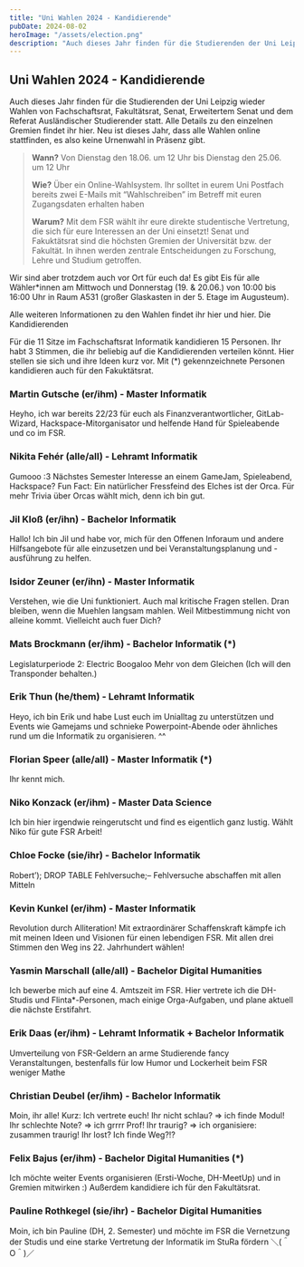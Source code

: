```yaml
---
title: "Uni Wahlen 2024 - Kandidierende"
pubDate: 2024-08-02
heroImage: "/assets/election.png"
description: "Auch dieses Jahr finden für die Studierenden der Uni Leipzig wieder Wahlen von Fachschaftsrat, Fakultätsrat, Senat, Erweitertem Senat und dem Referat Ausländischer Studierender statt."
---
```


## Uni Wahlen 2024 - Kandidierende

Auch dieses Jahr finden für die Studierenden der Uni Leipzig wieder Wahlen von Fachschaftsrat, Fakultätsrat, Senat, Erweitertem Senat und dem Referat Ausländischer Studierender statt. Alle Details zu den einzelnen Gremien findet ihr hier. Neu ist dieses Jahr, dass alle Wahlen online stattfinden, es also keine Urnenwahl in Präsenz gibt.

> **Wann?** Von Dienstag den 18.06. um 12 Uhr bis Dienstag den 25.06. um 12 Uhr
> 
> **Wie?** Über ein Online-Wahlsystem. Ihr solltet in eurem Uni Postfach bereits zwei E-Mails mit “Wahlschreiben” im Betreff mit euren Zugangsdaten erhalten haben
> 
> **Warum?** Mit dem FSR wählt ihr eure direkte studentische Vertretung, die sich für eure Interessen an der Uni einsetzt! Senat und Fakuktätsrat sind die höchsten Gremien der Universität bzw. der Fakultät. In ihnen werden zentrale Entscheidungen zu Forschung, Lehre und Studium getroffen.

Wir sind aber trotzdem auch vor Ort für euch da! Es gibt Eis für alle Wähler*innen am Mittwoch und Donnerstag (19. & 20.06.) von 10:00 bis 16:00 Uhr in Raum A531 (großer Glaskasten in der 5. Etage im Augusteum).

Alle weiteren Informationen zu den Wahlen findet ihr hier und hier.
Die Kandidierenden

Für die 11 Sitze im Fachschaftsrat Informatik kandidieren 15 Personen. Ihr habt 3 Stimmen, die ihr beliebig auf die Kandidierenden verteilen könnt. Hier stellen sie sich und ihre Ideen kurz vor. Mit (*) gekennzeichnete Personen kandidieren auch für den Fakuktätsrat.

### Martin Gutsche (er/ihm) - Master Informatik

Heyho, ich war bereits 22/23 für euch als Finanzverantwortlicher, GitLab-Wizard, Hackspace-Mitorganisator und helfende Hand für Spieleabende und co im FSR.

### Nikita Fehér (alle/all) - Lehramt Informatik

Gumooo :3 Nächstes Semester Interesse an einem GameJam, Spieleabend, Hackspace? Fun Fact: Ein natürlicher Fressfeind des Elches ist der Orca. Für mehr Trivia über Orcas wählt mich, denn ich bin gut.

### Jil Kloß (er/ihn) - Bachelor Informatik

Hallo! Ich bin Jil und habe vor, mich für den Offenen Inforaum und andere Hilfsangebote für alle einzusetzen und bei Veranstaltungsplanung und -ausführung zu helfen.

### Isidor Zeuner (er/ihn) - Master Informatik

Verstehen, wie die Uni funktioniert. Auch mal kritische Fragen stellen. Dran bleiben, wenn die Muehlen langsam mahlen. Weil Mitbestimmung nicht von alleine kommt. Vielleicht auch fuer Dich?

### Mats Brockmann (er/ihm) - Bachelor Informatik (*)

Legislaturperiode 2: Electric Boogaloo Mehr von dem Gleichen (Ich will den Transponder behalten.)

### Erik Thun (he/them) - Lehramt Informatik

Heyo, ich bin Erik und habe Lust euch im Unialltag zu unterstützen und Events wie Gamejams und schnieke Powerpoint-Abende oder ähnliches rund um die Informatik zu organisieren. ^^

### Florian Speer (alle/all) - Master Informatik (*)

Ihr kennt mich.

### Niko Konzack (er/ihm) - Master Data Science

Ich bin hier irgendwie reingerutscht und find es eigentlich ganz lustig. Wählt Niko für gute FSR Arbeit!

### Chloe Focke (sie/ihr) - Bachelor Informatik

Robert’); DROP TABLE Fehlversuche;– Fehlversuche abschaffen mit allen Mitteln

### Kevin Kunkel (er/ihm) - Master Informatik

Revolution durch Alliteration! Mit extraordinärer Schaffenskraft kämpfe ich mit meinen Ideen und Visionen für einen lebendigen FSR. Mit allen drei Stimmen den Weg ins 22. Jahrhundert wählen!

### Yasmin Marschall (alle/all) - Bachelor Digital Humanities

Ich bewerbe mich auf eine 4. Amtszeit im FSR. Hier vertrete ich die DH-Studis und Flinta*-Personen, mach einige Orga-Aufgaben, und plane aktuell die nächste Erstifahrt.

### Erik Daas (er/ihm) - Lehramt Informatik + Bachelor Informatik

Umverteilung von FSR-Geldern an arme Studierende fancy Veranstaltungen, bestenfalls für low Humor und Lockerheit beim FSR weniger Mathe

### Christian Deubel (er/ihm) - Bachelor Informatik

Moin, ihr alle! Kurz: Ich vertrete euch! Ihr nicht schlau? => ich finde Modul! Ihr schlechte Note? => ich grrrr Prof! Ihr traurig? => ich organisiere: zusammen traurig! Ihr lost? Ich finde Weg?!?

### Felix Bajus (er/ihm) - Bachelor Digital Humanities (*)

Ich möchte weiter Events organisieren (Ersti-Woche, DH-MeetUp) und in Gremien mitwirken :) Außerdem kandidiere ich für den Fakultätsrat.

### Pauline Rothkegel (sie/ihr) - Bachelor Digital Humanities

Moin, ich bin Pauline (DH, 2. Semester) und möchte im FSR die Vernetzung der Studis und eine starke Vertretung der Informatik im StuRa fördern ＼(＾O＾)／
